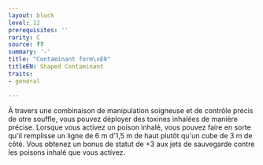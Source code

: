 ```yaml
---
layout: block
level: 12
prerequisites: ''
rarity: C
source: ??
summary: '-'
title: "Contaminant form\xE9"
titleEN: Shaped Contaminant
traits:
- general

---
```


<p>À travers une combinaison de manipulation soigneuse et de contrôle précis de otre souffle, vous pouvez déployer des toxines inhalées de manière précise. Lorsque vous activez un poison inhalé, vous pouvez faire en sorte qu'il remplisse un ligne de 6 m  d'1,5 m de haut plutôt qu'un cube de 3 m de côté. Vous obtenez un bonus de statut de +3 aux jets de sauvegarde contre les poisons inhalé que vous activez.</p>